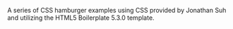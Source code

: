 A series of CSS hamburger examples using CSS provided by Jonathan Suh and utilizing the HTML5 Boilerplate 5.3.0 template.
